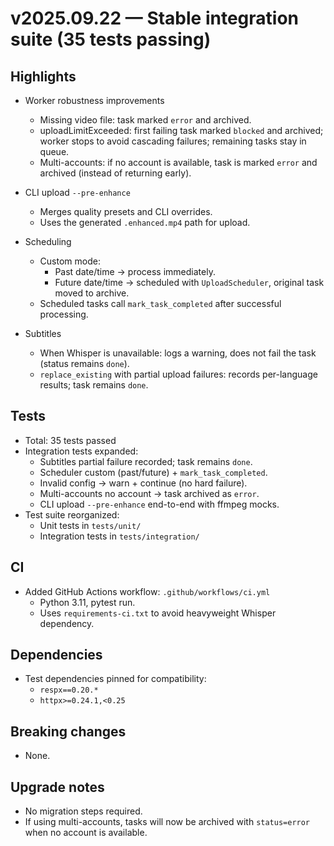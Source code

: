 # v2025.09.22 — Stable integration suite (35 tests passing)

## Highlights

- Worker robustness improvements
  - Missing video file: task marked `error` and archived.
  - uploadLimitExceeded: first failing task marked `blocked` and archived; worker stops to avoid cascading failures; remaining tasks stay in queue.
  - Multi-accounts: if no account is available, task is marked `error` and archived (instead of returning early).

- CLI upload `--pre-enhance`
  - Merges quality presets and CLI overrides.
  - Uses the generated `.enhanced.mp4` path for upload.

- Scheduling
  - Custom mode:
    - Past date/time -> process immediately.
    - Future date/time -> scheduled with `UploadScheduler`, original task moved to archive.
  - Scheduled tasks call `mark_task_completed` after successful processing.

- Subtitles
  - When Whisper is unavailable: logs a warning, does not fail the task (status remains `done`).
  - `replace_existing` with partial upload failures: records per-language results; task remains `done`.

## Tests

- Total: 35 tests passed
- Integration tests expanded:
  - Subtitles partial failure recorded; task remains `done`.
  - Scheduler custom (past/future) + `mark_task_completed`.
  - Invalid config -> warn + continue (no hard failure).
  - Multi-accounts no account -> task archived as `error`.
  - CLI upload `--pre-enhance` end-to-end with ffmpeg mocks.
- Test suite reorganized:
  - Unit tests in `tests/unit/`
  - Integration tests in `tests/integration/`

## CI

- Added GitHub Actions workflow: `.github/workflows/ci.yml`
  - Python 3.11, pytest run.
  - Uses `requirements-ci.txt` to avoid heavyweight Whisper dependency.

## Dependencies

- Test dependencies pinned for compatibility:
  - `respx==0.20.*`
  - `httpx>=0.24.1,<0.25`

## Breaking changes

- None.

## Upgrade notes

- No migration steps required.
- If using multi-accounts, tasks will now be archived with `status=error` when no account is available.
